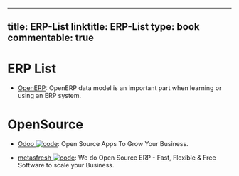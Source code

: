 
---
title: ERP-List
linktitle: ERP-List
type: book
commentable: true
---

# ERP List

- [OpenERP](https://useopenerp.com/): OpenERP data model is an important part when learning or using an ERP system.

# OpenSource

- [Odoo ![code](https://martrix-usa.oss-accelerate.aliyuncs.com/logo/code.svg)](https://github.com/odoo/odoo): Open Source Apps To Grow Your Business.

- [metasfresh ![code](https://martrix-usa.oss-accelerate.aliyuncs.com/logo/code.svg)](https://github.com/metasfresh/metasfresh): We do Open Source ERP - Fast, Flexible & Free Software to scale your Business.

    